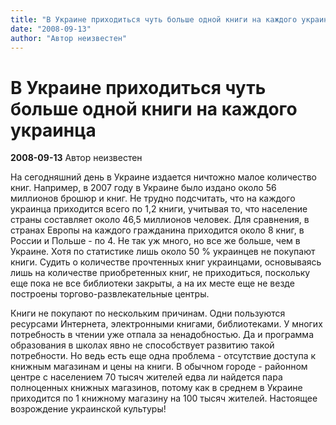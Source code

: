 ```yaml
---
title: "В Украине приходиться чуть больше одной книги на каждого украинца"
date: "2008-09-13"
author: "Автор неизвестен"
---
```


# В Украине приходиться чуть больше одной книги на каждого украинца

**2008-09-13** Автор неизвестен

На сегодняшний день в Украине издается ничтожно малое количество книг. Например, в 2007 году в Украине было издано около 56 миллионов брошюр и книг. Не трудно подсчитать, что на каждого украинца приходится всего по 1,2 книги, учитывая то, что население страны составляет около 46,5 миллионов человек. Для сравнения, в странах Европы на каждого гражданина приходится около 8 книг, в России и Польше - по 4. Не так уж много, но все же больше, чем в Украине. Хотя по статистике лишь около 50 % украинцев не покупают книги. Судить о количестве прочтенных книг украинцами, основываясь лишь на количестве приобретенных книг, не приходиться, поскольку еще пока не все библиотеки закрыты, а на их месте еще не везде построены торгово-развлекательные центры.

Книги не покупают по нескольким причинам. Одни пользуются ресурсами Интернета, электронными книгами, библиотеками. У многих потребность в чтении уже отпала за ненадобностью. Да и программа образования в школах явно не способствует развитию такой потребности. Но ведь есть еще одна проблема - отсутствие доступа к книжным магазинам и цены на книги. В обычном городе - районном центре с населением 70 тысяч жителей едва ли найдется пара полноценных книжных магазинов, потому как в среднем в Украине приходится по 1 книжному магазину на 100 тысяч жителей. Настоящее возрождение украинской культуры!